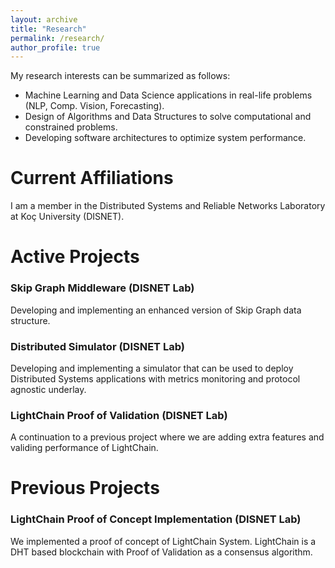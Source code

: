 ```yaml
---
layout: archive
title: "Research"
permalink: /research/
author_profile: true
---
```


My research interests can be summarized as follows:

* Machine Learning and Data Science applications in real-life problems (NLP, Comp. Vision, Forecasting).
* Design of Algorithms and Data Structures to solve computational and constrained problems.
* Developing software architectures to optimize system performance.

# Current Affiliations

I am a member in the Distributed Systems and Reliable Networks Laboratory at Koç University (DISNET).

# Active Projects

### Skip Graph Middleware (DISNET Lab)

Developing and implementing an enhanced version of Skip Graph data structure.

### Distributed Simulator (DISNET Lab)

Developing and implementing a simulator that can be used to deploy Distributed
Systems applications with metrics monitoring and protocol agnostic underlay.


### LightChain Proof of Validation (DISNET Lab)

A continuation to a previous project where we are adding extra features and
validing performance of LightChain.

# Previous Projects

### LightChain Proof of Concept Implementation (DISNET Lab)

We implemented a proof of concept of LightChain System. LightChain is a DHT based
blockchain with Proof of Validation as a consensus algorithm.
